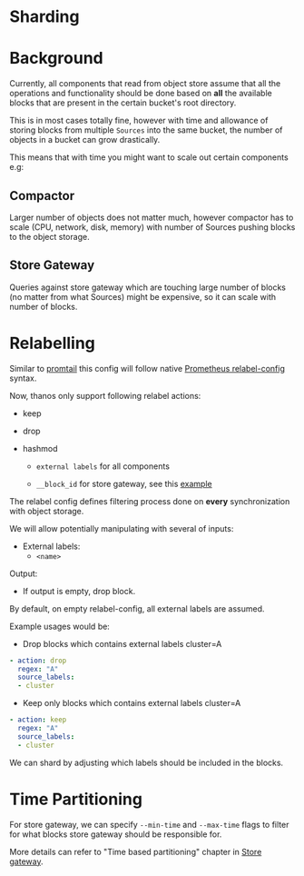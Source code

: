 # Sharding

# Background

Currently, all components that read from object store assume that all the operations and functionality should be done based on **all** the available blocks that are present in the certain bucket's root directory.

This is in most cases totally fine, however with time and allowance of storing blocks from multiple `Sources` into the same bucket, the number of objects in a bucket can grow drastically.

This means that with time you might want to scale out certain components e.g:

## Compactor

Larger number of objects does not matter much, however compactor has to scale (CPU, network, disk, memory) with number of Sources pushing blocks to the object storage.

## Store Gateway

Queries against store gateway which are touching large number of blocks (no matter from what Sources) might be expensive, so it can scale with number of blocks.

# Relabelling

Similar to [promtail](https://grafana.com/docs/loki/latest/clients/promtail/configuration/#relabel_configs) this config will follow native [Prometheus relabel-config](https://prometheus.io/docs/prometheus/latest/configuration/configuration/#relabel_config) syntax.

Now, thanos only support following relabel actions:

* keep

* drop

* hashmod
  * `external labels` for all components

  * `__block_id` for store gateway, see this [example](https://github.com/observatorium/configuration/blob/bf1304b0d7bce2ae3fefa80412bb358f9aa176fb/environments/openshift/manifests/observatorium-template.yaml#L1514-L1521)

The relabel config defines filtering process done on **every** synchronization with object storage.

We will allow potentially manipulating with several of inputs:

* External labels:
  * `<name>`

Output:

* If output is empty, drop block.

By default, on empty relabel-config, all external labels are assumed.

Example usages would be:

* Drop blocks which contains external labels cluster=A

```yaml
- action: drop
  regex: "A"
  source_labels:
  - cluster
```

* Keep only blocks which contains external labels cluster=A

```yaml
- action: keep
  regex: "A"
  source_labels:
  - cluster
```

We can shard by adjusting which labels should be included in the blocks.

# Time Partitioning

For store gateway, we can specify `--min-time` and `--max-time` flags to filter for what blocks store gateway should be responsible for.

More details can refer to "Time based partitioning" chapter in [Store gateway](components/store.md).
